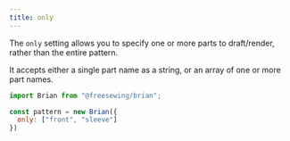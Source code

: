 ```yaml
--- 
title: only
---
```


The `only` setting allows you to specify one or more parts to 
draft/render, rather than the entire pattern.

It accepts either a single part name as a string, or an array of 
one or more part names.

```js
import Brian from "@freesewing/brian";

const pattern = new Brian({
  only: ["front", "sleeve"]
})
```
